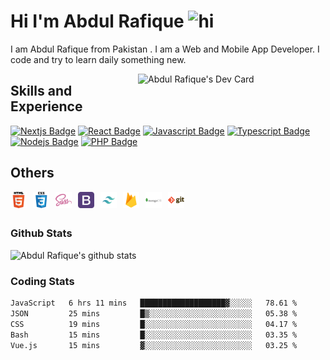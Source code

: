 # Hi I'm Abdul Rafique <img src="https://user-images.githubusercontent.com/1303154/88677602-1635ba80-d120-11ea-84d8-d263ba5fc3c0.gif" width="28px" alt="hi">

I am Abdul Rafique from Pakistan . I am a Web and Mobile App Developer. I code and try to learn daily something new.

<a href="https://app.daily.dev/abdul_rafique">
    <img align="right" src="https://api.daily.dev/devcards/b378ff725cb647318568fb68473180ff.png?r=iu8" width="300" alt="Abdul Rafique's Dev Card"/>
</a>
  
## Skills and Experience
[![Nextjs Badge](https://img.shields.io/badge/-Nextjs-f8f9fa?style=for-the-badge&labelColor=444&logo=next.js)](#)
[![React Badge](https://img.shields.io/badge/-React-61DBFB?style=for-the-badge&labelColor=444&logo=react&logoColor=61DBFB)](#) [![Javascript Badge](https://img.shields.io/badge/-Javascript-F0DB4F?style=for-the-badge&labelColor=444&logo=javascript&logoColor=F0DB4F)](#) [![Typescript Badge](https://img.shields.io/badge/-Typescript-007acc?style=for-the-badge&labelColor=444&logo=typescript&logoColor=007acc)](#) [![Nodejs Badge](https://img.shields.io/badge/-Nodejs-3C873A?style=for-the-badge&labelColor=444&logo=node.js&logoColor=3C873A)](#) [![PHP Badge](https://img.shields.io/badge/-PHP-8993be?style=for-the-badge&labelColor=444&logo=php&logoColor=8993be)](#)

## Others
<img  align="left" alt="HTML5" width="26px" style="margin-right: 10px" src="https://raw.githubusercontent.com/github/explore/80688e429a7d4ef2fca1e82350fe8e3517d3494d/topics/html/html.png">

<img align="left" alt="CSS3" width="26px" style="margin-right: 10px" src="https://raw.githubusercontent.com/github/explore/80688e429a7d4ef2fca1e82350fe8e3517d3494d/topics/css/css.png">

<img align="left" alt="SASS" width="26px" style="margin-right: 10px" src="https://raw.githubusercontent.com/github/explore/80688e429a7d4ef2fca1e82350fe8e3517d3494d/topics/sass/sass.png">

<img align="left" alt="Bootstrap" width="26px" style="margin-right: 10px" src="https://raw.githubusercontent.com/github/explore/80688e429a7d4ef2fca1e82350fe8e3517d3494d/topics/bootstrap/bootstrap.png">

<img align="left" alt="Tailwind CSS" width="26px" style="margin-right: 10px" src="https://raw.githubusercontent.com/github/explore/80688e429a7d4ef2fca1e82350fe8e3517d3494d/topics/tailwind/tailwind.png">

<img align="left" alt="Firebase" width="26px" style="margin-right: 10px" src="https://raw.githubusercontent.com/github/explore/80688e429a7d4ef2fca1e82350fe8e3517d3494d/topics/firebase/firebase.png">

<img align="left" alt="MongoDB" width="26px" style="margin-right: 10px" src="https://raw.githubusercontent.com/github/explore/80688e429a7d4ef2fca1e82350fe8e3517d3494d/topics/mongodb/mongodb.png">

<img align="left" alt="Git" width="26px" style="margin-right: 10px" src="https://raw.githubusercontent.com/github/explore/80688e429a7d4ef2fca1e82350fe8e3517d3494d/topics/git/git.png">


<br />
<br />

### Github Stats
![Abdul Rafique's github stats](https://github-readme-stats.vercel.app/api?username=abdul-rafique&show_icons=true&theme=tokyonight)

### Coding Stats
<!--START_SECTION:waka-->

```txt
JavaScript   6 hrs 11 mins   ███████████████████▓░░░░░   78.61 %
JSON         25 mins         █▒░░░░░░░░░░░░░░░░░░░░░░░   05.38 %
CSS          19 mins         █░░░░░░░░░░░░░░░░░░░░░░░░   04.17 %
Bash         15 mins         █░░░░░░░░░░░░░░░░░░░░░░░░   03.35 %
Vue.js       15 mins         ▓░░░░░░░░░░░░░░░░░░░░░░░░   03.25 %
```

<!--END_SECTION:waka-->
